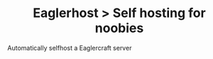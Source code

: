<h1 align="center">Eaglerhost
> Self hosting for noobies
</h1>


Automatically selfhost a Eaglercraft server
